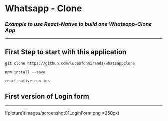# Whatsapp - Clone
### _Example to use React-Native to build one Whatsapp-Clone App_

---


## First Step to start with this application

```shell
git clone https://github.com/lucasfonmiranda/whatsappclone

npm install --save

react-native run-ios 
```

## First version of Login form 
---

![picture](images/screenshot01LoginForm.png =250px)
